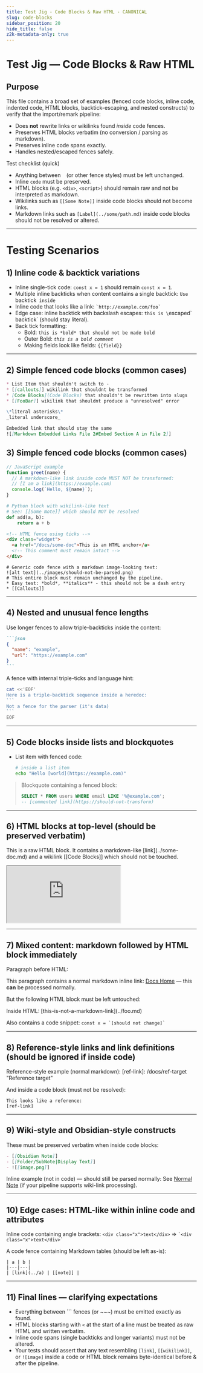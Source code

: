 ```yaml
---
title: Test Jig - Code Blocks & Raw HTML - CANONICAL
slug: code-blocks
sidebar_position: 20
hide_title: false
z2k-metadata-only: true
---
```

# Test Jig — Code Blocks & Raw HTML

## Purpose

This file contains a broad set of examples (fenced code blocks, inline code, indented code, HTML blocks, backtick-escaping, and nested constructs) to verify that the import/remark pipeline:

- Does **not** rewrite links or wikilinks found *inside* code fences.
- Preserves HTML blocks verbatim (no conversion / parsing as markdown).
- Preserves inline code spans exactly.
- Handles nested/escaped fences safely.

Test checklist (quick)

- Anything between ` ` (or other fence styles) must be left unchanged.
- Inline `code` must be preserved.
- HTML blocks (e.g. `<div>`, `<script>`) should remain raw and not be interpreted as markdown.
- Wikilinks such as `[[Some Note]]` inside code blocks should not become links.
- Markdown links such as `[Label](../some/path.md)` inside code blocks should not be resolved or altered.

---

# Testing Scenarios

## 1) Inline code & backtick variations

- Inline single-tick code: `const x = 1` should remain `const x = 1`.
- Multiple inline backticks when content contains a single backtick: `Use `backtick` inside`
- Inline code that looks like a link: `` `http://example.com/foo` ``
- Edge case: inline backtick with backslash escapes: `this is \`escaped\` backtick\` (should stay literal).
- Back tick formatting:
  - Bold: `this is *bold* that should not be made bold`
  - Outer Bold: *`this is a bold comment`*
  - Making fields look like fields: `{{field}}`

---

## 2) Simple fenced code blocks (common cases)

```md
* List Item that shouldn't switch to -
* [[callouts]] wikilink that shouldnt be transformed
* [Code Blocks](Code Blocks) that shouldn't be rewritten into slugs
* [[FooBar]] wikilink that shouldnt produce a "unresolved" error

\*literal asterisks\*
_literal underscore_

Embedded link that should stay the same
![[Markdown Embedded Links File 2#Embed Section A in File 2]]

```


## 3) Simple fenced code blocks (common cases)

```js
// JavaScript example
function greet(name) {
  // A markdown-like link inside code MUST NOT be transformed:
  // [I am a link](https://example.com)
  console.log(`Hello, ${name}`);
}
```

```python
# Python block with wikilink-like text
# See: [[Some Note]] which should NOT be resolved
def add(a, b):
    return a + b
```

```html
<!-- HTML fence using ticks -->
<div class="widget">
  <a href="/docs/some-doc">This is an HTML anchor</a>
  <!-- This comment must remain intact -->
</div>
```

```
# Generic code fence with a markdown image-looking text:
![alt text](../images/should-not-be-parsed.png)
# This entire block must remain unchanged by the pipeline.
* Easy test: *bold*, **italics** - this should not be a dash entry
* [[Callouts]]

```

---

## 4) Nested and unusual fence lengths

Use longer fences to allow triple-backticks inside the content:

````markdown
```json
{
  "name": "example",
  "url": "https://example.com"
}
```
````

A fence with internal triple-ticks and language hint:

````bash
cat <<'EOF'
Here is a triple-backtick sequence inside a heredoc:
```
Not a fence for the parser (it's data)
```
EOF
````

---

## 5) Code blocks inside lists and blockquotes

- List item with fenced code:

  ```sh
  # inside a list item
  echo "Hello [world](https://example.com)"
  ```

> Blockquote containing a fenced block:
>
> ```sql
> SELECT * FROM users WHERE email LIKE '%@example.com';
> -- [commented link](https://should-not-transform)
> ```

---

## 6) HTML blocks at top-level (should be preserved verbatim)

<div class="raw-html-test">
  <p>This is a raw HTML block. It contains a markdown-like [link](../some-doc.md) and a wikilink [[Code Blocks]] which should not be touched.</p>
  <!-- HTML comment with [brackets] and [[wikilinks]] -->
</div>

<script type="text/javascript">
// This script block must remain unchanged and must not be parsed as markdown
console.log("A link-looking string: https://example.com?q=[notalink] or [[Callouts]]");
</script>

<!-- An iframe block -->

<iframe src="https://example.com" title="iframe test"></iframe>

---

## 7) Mixed content: markdown followed by HTML block immediately

Paragraph before HTML:

This paragraph contains a normal markdown inline link: [Docs Home](/docs/readme) — this **can** be processed normally.

But the following HTML block must be left untouched:

<div id="mixed">
  <p>Inside HTML: [this-is-not-a-markdown-link](../foo.md)</p>
  <p>Also contains a code snippet: <code>const x = `[should not change]`</code></p>
</div>

---

## 8) Reference-style links and link definitions (should be ignored if inside code)

Reference-style example (normal markdown):
[ref-link]: /docs/ref-target "Reference target"

And inside a code block (must not be resolved):

```text
This looks like a reference:
[ref-link]
```

---

## 9) Wiki-style and Obsidian-style constructs

These must be preserved verbatim when inside code blocks:

```md
- [[Obsidian Note]]
- [[Folder/SubNote|Display Text]]
- ![[image.png]]
```

Inline example (not in code) — should still be parsed normally:
See [Normal Note](/normal-note) (if your pipeline supports wiki-link processing).

---

## 10) Edge cases: HTML-like within inline code and attributes

Inline code containing angle brackets: `<div class="x">text</div>` => `` `<div class="x">text</div>` ``

A code fence containing Markdown tables (should be left as-is):

```text
| a | b |
|---|---|
| [link](../a) | [[note]] |
```

---

## 11) Final lines — clarifying expectations

- Everything between \`\`\` fences (or ~~~) must be emitted exactly as found.
- HTML blocks starting with `<` at the start of a line must be treated as raw HTML and written verbatim.
- Inline code spans (single backticks and longer variants) must not be altered.
- Your tests should assert that any text resembling `[link]`, `[[wikilink]]`, or `![image]` inside a code or HTML block remains byte-identical before & after the pipeline.
